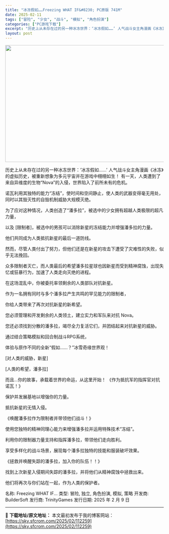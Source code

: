 ```yaml
---
title: "冰冻假如……Freezing WHAT IF&#8230; PC原版 741M"
date: 2025-02-11
tags: ["冒险", "少女", "战斗", "模拟", "角色扮演"]
categories: ["PC游戏下载"]
excerpt: "历史上从未存在过的另一种冰冻世界：‘冰冻假如……’ 人气战斗女主角漫画《冰冻》的虚拟历史，被重新想象为多元宇宙并在游戏中栩栩如生！ 有一天，人类遭到了来自异维度的生物“Nova”的入侵，世界陷入了前所未有的危机。 诺瓦利用其独特的能力“冻结”，使时间和空间静止，使人类的武器变得毫无用处，同时以其毁灭&hellip;"
layout: post
---
```


<img class="aligncenter size-full wp-image-112260" src="https://sky.sfcrom.com/wp-content/uploads/2025/02/2025021101281622.webp" alt="" width="660" height="370" />

历史上从未存在过的另一种冰冻世界：‘冰冻假如……’
人气战斗女主角漫画《冰冻》的虚拟历史，被重新想象为多元宇宙并在游戏中栩栩如生！
有一天，人类遭到了来自异维度的生物“Nova”的入侵，世界陷入了前所未有的危机。

诺瓦利用其独特的能力“冻结”，使时间和空间静止，使人类的武器变得毫无用处，同时以其毁灭性的自毁机制威胁大规模灭绝。

为了应对这种情况，人类创造了“潘多拉”，被选中的少女拥有超越人类极限的超凡力量，

以及 [限制者]，被选中的男孩可以消除新星的冻结能力并增强潘多拉的力量。

他们共同成为人类抵抗新星的最后一道防线。

然而，尽管人类付出了努力，但他们还是在新星的攻击下遭受了灾难性的失败，似乎无法挽回。

众多限制者灭亡，而人类最后的希望潘多拉星球也因新星而受到精神腐蚀，出现失忆或狂暴行为，加速了人类走向灭绝的进程。

在这场混乱中，你被委托率领剩余的人类部队对抗新星。

作为一名拥有同时与多个潘多拉产生共鸣的罕见能力的限制者，

你给人类带来了再次对抗新星的新希望。

您必须管理和开发剩余的人类领土，建立实力和军队来对抗 Nova。

您还必须找到分散的潘多拉，竭尽全力复活它们，并团结起来对抗新星的威胁。

通过结合策略模拟和回合制战斗RPG系统，

体验与原作不同的全新“假如……？”冰雪奇缘世界观！

[对人类的威胁，新星]

[人类的希望，潘多拉]

而且...你的故事，承载着世界的命运，从这里开始！
《作为抵抗军的指挥官对抗诺瓦！》

保护并发展基地以增强你的力量。

抵抗新星的无情入侵。

《唤醒潘多拉作为限制者并带领他们战斗！》

使用您独特的精神同理心能力来增强潘多拉并运用特殊技术“冻结”。

利用你的限制器力量支持和指挥潘多拉，带领他们走向胜利。

享受多样化的战斗场景，展现每个潘多拉独特的技能和服装破坏效果。

《拯救并唤醒失踪的潘多拉，加入你的队伍！！》

找到上次新星入侵期间失踪的潘多拉，并将他们从精神腐蚀中拯救出来。

他们将再次与你们站在一起，作为人类的保护者。

名称: Freezing WHAT IF...
类型: 冒险, 独立, 角色扮演, 模拟, 策略
开发商: BuilderSoft
发行商: TrinityGames
发行日期: 2025 年 2 月 9 日

---
📖 **下载地址/原文地址：** 本文最初发布于我的博客网站：[https://sky.sfcrom.com/2025/02/112259](https://sky.sfcrom.com/2025/02/112259)
